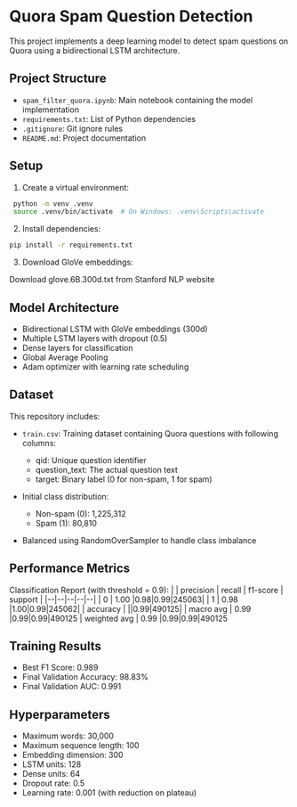 
# Quora Spam Question Detection

This project implements a deep learning model to detect spam questions on Quora using a bidirectional LSTM architecture.

## Project Structure
- `spam_filter_quora.ipynb`: Main notebook containing the model implementation
- `requirements.txt`: List of Python dependencies
- `.gitignore`: Git ignore rules
- `README.md`: Project documentation

## Setup
1. Create a virtual environment:
   
  ```bash
   python -m venv .venv
   source .venv/bin/activate  # On Windows: .venv\Scripts\activate
```
2. Install dependencies:
```bash
pip install -r requirements.txt
```
3. Download GloVe embeddings:

Download glove.6B.300d.txt from Stanford NLP website

## Model Architecture

- Bidirectional LSTM with GloVe embeddings (300d)
- Multiple LSTM layers with dropout (0.5)
- Dense layers for classification
- Global Average Pooling
- Adam optimizer with learning rate scheduling

## Dataset

This repository includes:
- `train.csv`: Training dataset containing Quora questions with following columns:
  - qid: Unique question identifier
  - question_text: The actual question text
  - target: Binary label (0 for non-spam, 1 for spam)

- Initial class distribution:

	- Non-spam (0): 1,225,312
	- Spam (1): 80,810

-	Balanced using RandomOverSampler to handle class imbalance

## Performance Metrics

Classification Report (with threshold = 0.9):
|  | precision | recall | f1-score |  support |
|--|--|--|--|--|
| 0 | 1.00 |0.98|0.99|245063|
| 1 |  0.98 |1.00|0.99|245062|
|  accuracy  |  ||0.99|490125|
| macro avg  | 0.99  |0.99|0.99|490125
| weighted avg | 0.99 |0.99|0.99|490125
      		    

## Training Results

- Best F1 Score: 0.989
- Final Validation Accuracy: 98.83%
- Final Validation AUC: 0.991

## Hyperparameters

- Maximum words: 30,000
- Maximum sequence length: 100
- Embedding dimension: 300
- LSTM units: 128
- Dense units: 64
- Dropout rate: 0.5
- Learning rate: 0.001 (with reduction on plateau)

